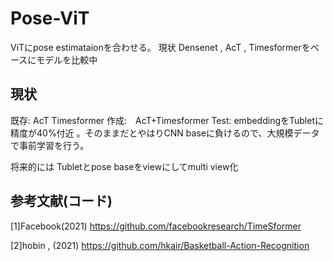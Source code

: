 # Pose-ViT

ViTにpose estimataionを合わせる。
現状 Densenet , AcT , Timesformerをベースにモデルを比較中

## 現状
既存:  AcT  Timesformer
作成:　AcT+Timesformer 
Test:  embeddingをTubletに
精度が40%付近 。そのままだとやはりCNN baseに負けるので、大規模データで事前学習を行う。

将来的には Tubletとpose baseをviewにしてmulti view化

## 参考文献(コード)
[1]Facebook(2021)
https://github.com/facebookresearch/TimeSformer 

[2]hobin , (2021)
https://github.com/hkair/Basketball-Action-Recognition
